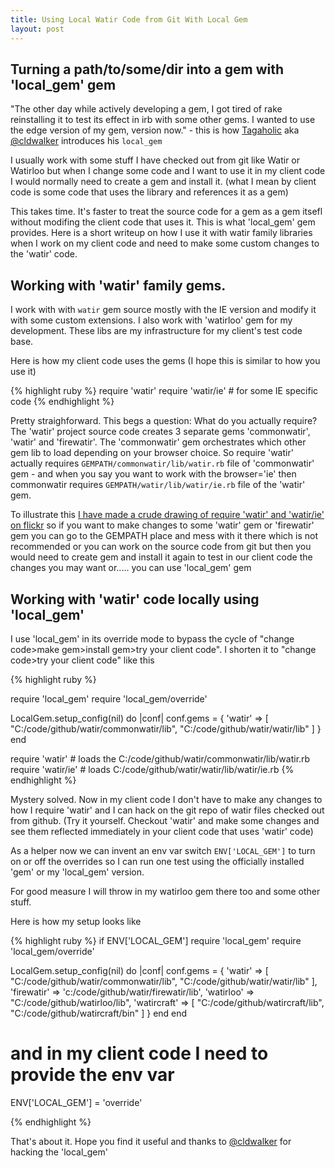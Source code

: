 ```yaml
--- 
title: Using Local Watir Code from Git With Local Gem
layout: post
---
```


## Turning a path/to/some/dir into a gem with 'local_gem' gem

"The other day while actively developing a gem, I got tired of rake reinstalling it to test its effect in irb with some other gems. I wanted to use the edge version of my gem, version now." - this is how
[Tagaholic](http://tagaholic.me/2009/02/05/local-gem-loads-your-current-code-now.html)
aka [@cldwalker](http://twitter.com/cldwalker) introduces his `local_gem`

I usually work with some stuff I have checked out from git like Watir or Watirloo but when I change some code and I want to use it in my client code I would normally need to create a gem and install it. (what I mean by client code is some code that uses the library and references it as a gem)

This takes time. It's faster to treat the source code for a gem as a gem itsefl without modifing the client code that uses it. This is what 'local_gem' gem provides. Here is a short writeup on how I use it with watir family libraries when I work on my client code and need to make some custom changes to the 'watir' code. 

## Working with 'watir' family gems.

I work with with `watir` gem source mostly with the IE version and modify it with some custom extensions. I also work with 'watirloo' gem for my development. These libs are my infrastructure for my client's test code base. 

Here is how my client code uses the gems (I hope this is similar to how you use it)

{% highlight ruby %}
require 'watir'
require 'watir/ie' # for some IE specific code
{% endhighlight %}

Pretty straighforward. This begs a question: What do you actually require? The 'watir' project source code creates 3 separate gems 'commonwatir', 'watir' and 'firewatir'. The 'commonwatir' gem orchestrates which other gem lib to load depending on your browser choice. So require 'watir' actually requires `GEMPATH/commonwatir/lib/watir.rb` file of 'commonwatir' gem - and when you say you want to work with the browser='ie' then commonwatir requires `GEMPATH/watir/lib/watir/ie.rb` file of the 'watir' gem. 

To illustrate this [I have made a crude drawing of require 'watir' and 'watir/ie' on flickr](http://www.flickr.com/photos/marekj/3615299778)
so if you want to make changes to some 'watir' gem or 'firewatir' gem you can go to the GEMPATH place and mess with it there which is not recommended or you can work on the source code from git but then you would need to create gem and install it again to test in our client code the changes you may want or..... you can use 'local_gem' gem


## Working with 'watir' code locally using 'local_gem'

I use 'local_gem' in its override mode to bypass the cycle of "change code>make gem>install gem>try your client code". I shorten it to "change code>try your client code" like this

{% highlight ruby %}

require 'local_gem'
require 'local_gem/override'

LocalGem.setup_config(nil) do |conf|
  conf.gems = {
    'watir' => [
      "C:/code/github/watir/commonwatir/lib",
      "C:/code/github/watir/watir/lib"
    ]
  }
end

require 'watir' # loads the C:/code/github/watir/commonwatir/lib/watir.rb
require 'watir/ie' # loads C:/code/github/watir/watir/lib/watir/ie.rb 
{% endhighlight %}

Mystery solved. Now in my client code I don't have to make any changes to how I require 'watir' and I can hack on the git repo of watir files checked out from github. (Try it yourself. Checkout 'watir' and make some changes and see them reflected immediately in your client code that uses 'watir' code)

As a helper now we can invent an env var switch `ENV['LOCAL_GEM']` to turn on or off the overrides so I can run one test using the officially installed 'gem' or my 'local_gem' version.

For good measure I will throw in my watirloo gem there too and some other stuff.

Here is how my setup looks like

{% highlight ruby %}
if ENV['LOCAL_GEM']
  require 'local_gem'
  require 'local_gem/override'

  LocalGem.setup_config(nil) do |conf|
    conf.gems = {
      'watir' => [
        "C:/code/github/watir/commonwatir/lib",
        "C:/code/github/watir/watir/lib"
      ],
      'firewatir' => 'c:/code/github/watir/firewatir/lib',
      'watirloo' => "C:/code/github/watirloo/lib",
      'watircraft' => [
        "C:/code/github/watircraft/lib",
        "C:/code/github/watircraft/bin"
      ]
    }
  end
end

# and in my client code I need to provide the env var
ENV['LOCAL_GEM'] = 'override'

{% endhighlight %}


That's about it. Hope you find it useful and thanks to [@cldwalker](http://twitter.com/cldwalker) for hacking the 'local_gem'

